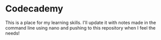 # Codecademy

This is a place for my learning skills. I'll update it with notes made in the command line using nano and pushing to this repository when I feel the needs!
